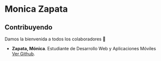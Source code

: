 # Monica Zapata

## Contribuyendo

Damos la bienvenida a todos los colaboradores 💙
- **Zapata, Mónica**. Estudiante de Desarrollo Web y Aplicaciones Móviles [Ver Github](https://github.com/MonicaVZapata).
